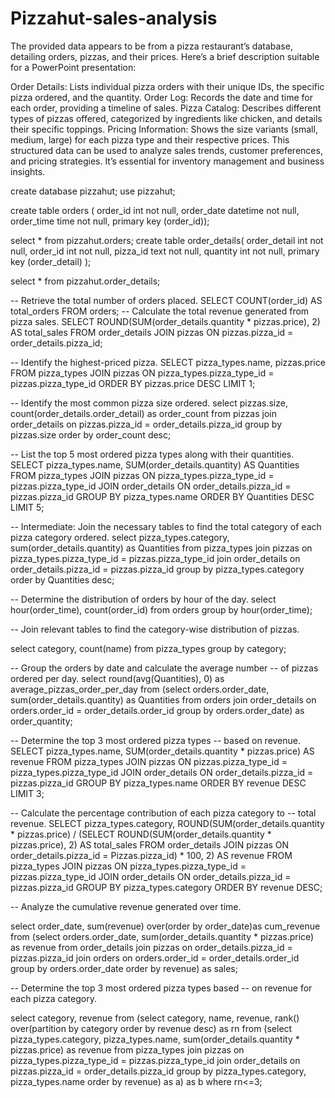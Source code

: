 # Pizzahut-sales-analysis

The provided data appears to be from a pizza restaurant’s database, detailing orders, pizzas, and their prices. Here’s a brief description suitable for a PowerPoint presentation:

Order Details: Lists individual pizza orders with their unique IDs, the specific pizza ordered, and the quantity.
Order Log: Records the date and time for each order, providing a timeline of sales.
Pizza Catalog: Describes different types of pizzas offered, categorized by ingredients like chicken, and details their specific toppings.
Pricing Information: Shows the size variants (small, medium, large) for each pizza type and their respective prices.
This structured data can be used to analyze sales trends, customer preferences, and pricing strategies. It’s essential for inventory management and business insights.


create database pizzahut;
use pizzahut;

create table orders (
order_id int not null,
order_date datetime not null,
order_time time not null,
primary key (order_id));

select * from pizzahut.orders;
create table order_details(
order_detail int not null,
order_id int not null,
pizza_id text not null,
quantity int not null,
primary key (order_detail)
);

select * from pizzahut.order_details;

-- Retrieve the total number of orders placed.
SELECT 
    COUNT(order_id) AS total_orders
FROM
    orders;
-- Calculate the total revenue generated from pizza sales.
SELECT 
    ROUND(SUM(order_details.quantity * pizzas.price),
            2) AS total_sales
FROM
    order_details
        JOIN
    pizzas ON pizzas.pizza_id = order_details.pizza_id;
    
-- Identify the highest-priced pizza.
SELECT 
    pizza_types.name, pizzas.price
FROM
    pizza_types
        JOIN
    pizzas ON pizza_types.pizza_type_id = pizzas.pizza_type_id
ORDER BY pizzas.price DESC
LIMIT 1;

-- Identify the most common pizza size ordered.
select pizzas.size, count(order_details.order_detail) as order_count
from pizzas join order_details on pizzas.pizza_id = order_details.pizza_id
group by pizzas.size order by order_count desc;

-- List the top 5 most ordered pizza types along with their quantities.
SELECT 
    pizza_types.name, SUM(order_details.quantity) AS Quantities
FROM
    pizza_types
        JOIN
    pizzas ON pizza_types.pizza_type_id = pizzas.pizza_type_id
        JOIN
    order_details ON order_details.pizza_id = pizzas.pizza_id
GROUP BY pizza_types.name
ORDER BY Quantities DESC
LIMIT 5;

-- Intermediate: Join the necessary tables to find the total category of each pizza category ordered.
select pizza_types.category, sum(order_details.quantity) as Quantities
from pizza_types join pizzas on pizza_types.pizza_type_id = pizzas.pizza_type_id
join order_details on order_details.pizza_id = pizzas.pizza_id
group by pizza_types.category
order by Quantities desc;

-- Determine the distribution of orders by hour of the day.
select hour(order_time), count(order_id) from orders
group by hour(order_time);

-- Join relevant tables to find the category-wise distribution of pizzas.

select category, count(name) from pizza_types
group by category;

-- Group the orders by date and calculate the average number 
-- of pizzas ordered per day.
select round(avg(Quantities), 0) as average_pizzas_order_per_day from (select orders.order_date, sum(order_details.quantity) as Quantities
from orders join order_details on orders.order_id = order_details.order_id
group by orders.order_date) as order_quantity;

-- Determine the top 3 most ordered pizza types 
-- based on revenue.
SELECT 
    pizza_types.name,
    SUM(order_details.quantity * pizzas.price) AS revenue
FROM
    pizza_types
        JOIN
    pizzas ON pizzas.pizza_type_id = pizza_types.pizza_type_id
        JOIN
    order_details ON order_details.pizza_id = pizzas.pizza_id
GROUP BY pizza_types.name
ORDER BY revenue DESC
LIMIT 3;

-- Calculate the percentage contribution of each pizza category to 
-- total revenue.
SELECT 
    pizza_types.category,
    ROUND(SUM(order_details.quantity * pizzas.price) / (SELECT 
                    ROUND(SUM(order_details.quantity * pizzas.price),
                                2) AS total_sales
                FROM
                    order_details
                        JOIN
                    pizzas ON order_details.pizza_id = Pizzas.pizza_id) * 100,
            2) AS revenue
FROM
    pizza_types
        JOIN
    pizzas ON pizza_types.pizza_type_id = pizzas.pizza_type_id
        JOIN
    order_details ON order_details.pizza_id = pizzas.pizza_id
GROUP BY pizza_types.category
ORDER BY revenue DESC;

-- Analyze the cumulative revenue generated over time.

select order_date, sum(revenue) over(order by order_date)as cum_revenue 
from (select orders.order_date, sum(order_details.quantity * pizzas.price) as revenue
from order_details join pizzas on order_details.pizza_id = pizzas.pizza_id
join orders on orders.order_id = order_details.order_id
group by orders.order_date order by revenue) as sales;

-- Determine the top 3 most ordered pizza types based 
-- on revenue for each pizza category.

select category, revenue
from (select category, name, revenue, 
rank() over(partition by category order by revenue desc) as rn
from (select pizza_types.category, pizza_types.name, 
sum(order_details.quantity * pizzas.price) as revenue
from pizza_types join pizzas on pizza_types.pizza_type_id = pizzas.pizza_type_id
join order_details on pizzas.pizza_id = order_details.pizza_id
group by pizza_types.category, pizza_types.name
order by revenue) as a) as b
where rn<=3;
